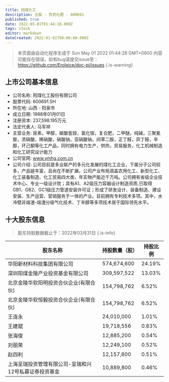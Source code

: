 ```yaml
---
title: 阳煤化工
description: 主板 - 农药化肥 - 600691
published: true
date: 2022-05-01T01:44:28.000Z
tags: stock
editor: markdown
dateCreated: 2022-01-01T00:00:00.000Z
---
```


> 本页面由自动化程序生成于 Sun May 01 2022 01:44:28 GMT+0800
> 内容可能存在错误，如有bug请提交issue至：https://github.com/Eroleice/doc-pi/issues
{.is-warning}

## 上市公司基本信息
- 公司名称: 阳煤化工股份有限公司
- 股票代码: 600691.SH
- 所在地: 山西 - 阳泉市
- 成立日期: 1988年01月01日
- 注册资本: 237,598.195万元
- 法定代表人: 马军祥
- 主营业务: 尿素，甲醇，碳酸氢铵，氯化铵，复合肥，二甲醚，纯碱，三聚氰胺，浓硝酸，稀硝酸，硝酸钠，亚硝酸钠，间苯二胺，正丁醛，异丁醛，辛醇，环己酮等化工产品，同时拥有电力生产，供热，贸易服务，化工机械制造和化工研究设计能力
- 公司官网: www.ymhg.com.cn
- 公司介绍: 公司目前是多业联产的多元化发展的煤化工企业，下属分子公司较多，产品链丰富，且尚在不断扩展。公司产业布局涵盖农用化工、新型化工、化工装备制造、化工贸易四大类，年实物产能近千万吨。公司拥有省级企业技术中心、专业一级设计院；具有A1、A2级压力容器设计制造资质,已取得GB1、GB2、GC1级压力管道安装许可证；形成了研发设计、装备制造、建设安装、生产运营、营销服务于一体的产业。目前拥有专利技术多项。其中，水冷壁非熔渣-熔渣分级气化技术、丁辛醇等多项技术居于国际领先水平。


## 十大股东信息
> 股东持股数据截止于：2022年03月31日
{.is-info}

| 股东名称 | 持股数量（股） | 持股比例 |
| --- | --- | --- |
| 华阳新材料科技集团有限公司 | 574,674,600 | 24.19% |
| 深圳阳煤金陵产业投资基金有限公司 | 309,597,522 | 13.03% |
| 北京金陵华软阳明投资合伙企业(有限合伙) | 154,798,762 | 6.52% |
| 北京金陵华软恒毅投资合伙企业(有限合伙) | 154,798,762 | 6.52% |
| 王连永 | 24,010,000 | 1.01% |
| 王建斌 | 19,718,556 | 0.83% |
| 张海俊 | 12,885,200 | 0.54% |
| 刘丽荣 | 12,249,100 | 0.52% |
| 赵四利 | 12,157,600 | 0.51% |
| 上海呈瑞投资管理有限公司-呈瑞和兴12号私募证券投资基金 | 10,889,800 | 0.46% |




